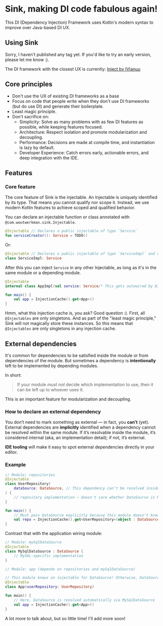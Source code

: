 # Sink, making DI code fabulous again!

This DI (Dependency Injection) Framework uses Kotlin's modern syntax to improve over Java-based DI UX.

## Using Sink

Sorry, I haven't published any tag yet. If you'd like to try an early version, please let me know :).

The DI framework with the closest UX is currently: [Inject by IVIanuu](https://github.com/IVIanuu/injekt)

## Core principles

 - Don't use the UX of existing DI frameworks as a base
 - Focus on code that people write when they don't use DI frameworks (but do use DI) and generate their boilerplate.
 - Least magic principle.
 - Don't sacrifice on:
   - Simplicity: Solve as many problems with as few DI features as possible, while keeping features focused.
   - Architecture: Respect isolation and promote modularization and decoupling.
   - Performance: Decisions are made at compile time, and instantiation is lazy by default.
   - Developer Experience: Catch errors early, actionable errors, and deep integration with the IDE.

## Features

### Core feature

The core feature of Sink is the injectable.
An Injectable is uniquely identified by its type.
That means you cannot qualify nor scope it.
Instead, we use modern Kotlin features to achieve scoped and qualified behavior.

You can declare an injectable function or class annotated with `@com.woutwerkman.sink.Injectable`.
```kt
@Injectable // Declares a public injectable of type `Service`
fun serviceCreator(): Service = TODO()
```
Or:
```kt
@Injectable // Declares a public injectable of type `ServiceImpl` and via supertype `Service`
class ServiceImpl: Service
```
After this you can inject `Service` in any other Injectable, as long as it's in the same module or a depending module.
```kt
@Injectable
internal class AppImpl(val service: Service/* This gets autowired by DI framework */): App

fun main() {
    val app = InjectionCache().get<App>()
}
```
Hmm, what this injection cache is, you ask?
Good question :). First, all `@Injectables` are only singletons.
And as part of the "least magic principle," Sink will not magically store these instances.
So this means that `@Injectables` are only singletons in any injection cache.

## External dependencies

It's common for dependencies to be satisfied inside the module or from dependencies of the module.
But sometimes a dependency is **intentionally** left to be implemented by depending modules.

In short:

> If your module *must not* decide which implementation to use, then it can be left up to whoever uses it.

This is an important feature for modularization and decoupling.

### How to declare an external dependency

You don’t need to mark something as external — in fact, you **can’t** (yet).
External dependencies are **implicitly** identified when a dependency cannot be resolved within the same module.
If it’s resolvable inside the module, it’s considered internal (aka, an implementation detail); if not, it’s external.

**IDE tooling** will make it easy to spot external dependencies directly in your editor.

### Example

```kt
// Module: repositories
@Injectable
class UserRepository(
    dataSource: DataSource, // This dependency can’t be resolved inside this module, Sink treats it as external.
) {
    // repository implementation — doesn't care whether DataSource is MySQL/Postgres/etc.
}

fun main() {
    // Must pass DataSource explicitly because this module doesn't know its implementation
    val repo = InjectionCache().get<UserRepository>(object : DataSource { /* ... */ })
}
```

Contrast that with the application wiring module:

```kt
// Module: mySqlDataSource
@Injectable
class MySqlDataSource : DataSource {
    // MySQL-specific implementation
}

// Module: app (depends on repositories and mySqlDataSource)

// This module knows an injectable for DataSource! Otherwise, DataSource would've been an external dependency of App
@Injectable
class App(userRepository: UserRepository)

fun main() {
    // Here, DataSource is resolved automatically via MySqlDataSource
    val app = InjectionCache().get<App>()
}
```

A lot more to talk about, but so little time! I'll add more soon!

[//]: # (TODO: Add more)